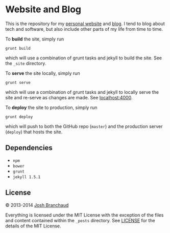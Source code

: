 # Website and Blog

This is the repository for my
[personal website](http://joshbranchaud.com) and
[blog](http://joshbranchaud.com/blog/). I tend to blog about tech and
software, but also include other parts of my life from time to time.

To **build** the site, simply run

    grunt build

which will use a combination of grunt tasks and jekyll to build the site.
See the `_site` directory.

To **serve** the site locally, simply run

    grunt serve

which will use a combination of grunt tasks and jekyll to locally serve the
site and re-serve as changes are made. See
[localhost:4000](http://localhost:4000).

To **deploy** the site to production, simply run

    grunt deploy

which will push to both the GitHub repo (`master`) and the production server
(`deploy`) that hosts the site.

## Dependencies

- `npm`
- `bower`
- `grunt`
- `jekyll 1.5.1`

## License

&copy; 2013-2014 [Josh Branchaud](http://joshbranchaud.com)

Everything is licensed under the MIT License with the exception of the files
and content contained within the `_posts` directory. See
[LICENSE](https://github.com/jbranchaud/blog/blob/master/LICENSE)
for the details of the MIT License.
